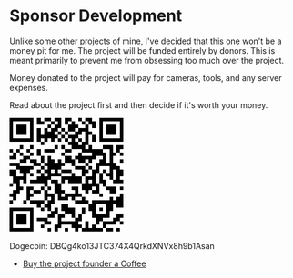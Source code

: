 # Sponsor Development
Unlike some other projects of mine, I've decided that this one won't be a money pit for me.
The project will be funded entirely by donors. This is meant primarily to prevent me from obsessing too much over the project.  

Money donated to the project will pay for cameras, tools, and any server expenses.

Read about the project first and then decide if it's worth your money.

![dogecoin](img/fh-doge.png)

Dogecoin: DBQg4ko13JTC374X4QrkdXNVx8h9b1Asan

- [Buy the project founder a Coffee](https://ko-fi.com/petabyte/)

